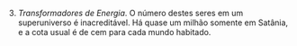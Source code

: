 3. *Transformadores de Energia*. O número destes seres em um superuniverso é inacreditável. Há quase um milhão somente em Satânia, e a cota usual é de cem para cada mundo habitado.